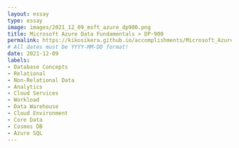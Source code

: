 ```yaml
---
layout: essay
type: essay
image: images/2021_12_09_msft_azure_dp900.png
title: Microsoft Azure Data Fundamentals > DP-900
permalink: https://kikosikera.github.io/accomplishments/Microsoft_Azure/Data%20Fundamentals_DP900/ZWVEVMD74MXS/
# All dates must be YYYY-MM-DD format!
date: 2021-12-09
labels:
- Database Concepts 
- Relational
- Non-Relational Data
- Analytics 
- Cloud Services 
- Workload
- Data Warehouse
- Cloud Environment
- Core Data
- Cosmos DB
- Azure SQL
---
```

